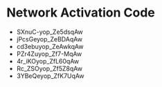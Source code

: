 # Network Activation Code
* SXnuC-yop_Ze5dsqAw
* jPcsGeyop_ZeBDAqAw
* cd3ebuyop_ZeAwkqAw
* PZr4Zuyop_Zf7-MqAw
* 4r_iKOyop_ZfL60qAw
* Rc_ZSOyop_Zf5Z8qAw
* 3YBeQeyop_ZfK7UqAw